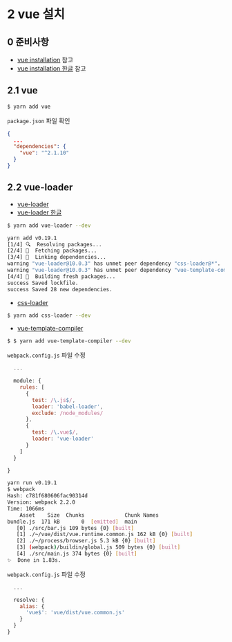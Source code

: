 # 2 vue 설치

## 0 준비사항
- [vue installation](https://vuejs.org/v2/guide/installation.html) 참고
- [vue installation 한글](https://kr.vuejs.org/v2/guide/installation.html) 참고

## 2.1 vue
```sh
$ yarn add vue
```

`package.json` 파일 확인
```json
{
  ...
  "dependencies": {
    "vue": "^2.1.10"
  }
}
```

## 2.2 vue-loader
- [vue-loader](https://vue-loader.vuejs.org/en/)
- [vue-loader 한글](https://vue-loader.vuejs.org/kr/)

```sh
$ yarn add vue-loader --dev
```

```sh
yarn add v0.19.1
[1/4] 🔍  Resolving packages...
[2/4] 🚚  Fetching packages...
[3/4] 🔗  Linking dependencies...
warning "vue-loader@10.0.3" has unmet peer dependency "css-loader@*".
warning "vue-loader@10.0.3" has unmet peer dependency "vue-template-compiler@^2.0.0".
[4/4] 📃  Building fresh packages...
success Saved lockfile.
success Saved 28 new dependencies.
```

- [css-loader](https://github.com/webpack-contrib/css-loader)
```sh
$ yarn add css-loader --dev
```

- [vue-template-compiler](https://www.npmjs.com/package/vue-template-compiler)
```sh
$ $ yarn add vue-template-compiler --dev
```

`webpack.config.js` 파일 수정
```js
  ...

  module: {
    rules: [
      {
        test: /\.js$/,
        loader: 'babel-loader',
        exclude: /node_modules/
      },
      {
        test: /\.vue$/,
        loader: 'vue-loader'
      }
    ]
  }

}
```


```sh
yarn run v0.19.1
$ webpack
Hash: c781f680606fac90314d
Version: webpack 2.2.0
Time: 1066ms
    Asset    Size  Chunks             Chunk Names
bundle.js  171 kB       0  [emitted]  main
   [0] ./src/bar.js 109 bytes {0} [built]
   [1] ./~/vue/dist/vue.runtime.common.js 162 kB {0} [built]
   [2] ./~/process/browser.js 5.3 kB {0} [built]
   [3] (webpack)/buildin/global.js 509 bytes {0} [built]
   [4] ./src/main.js 374 bytes {0} [built]
✨  Done in 1.83s.
```

`webpack.config.js` 파일 수정
```js
  ...

  resolve: {
    alias: {
      'vue$': 'vue/dist/vue.common.js'
    }
  }
}
```
